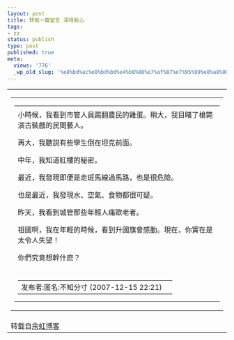 ```yaml
---
layout: post
title: 转载一篇留言 深得我心
tags:
- zz
status: publish
type: post
published: true
meta:
  views: '776'
  _wp_old_slug: '%e8%bd%ac%e8%bd%bd%e4%b8%80%e7%af%87%e7%95%99%e8%a8%80-%e6%b7%b1%e5%be%97%e6%88%91%e5%bf%83'
---
```

<table style="table-layout:fixed;" cellpadding="0" cellspacing="0" width="96%">
<tr>
<td>
<table class="HeavyB" border="0" cellpadding="0" cellspacing="1" width="100%">
<tr>
<td class="LightB" align="center">
<table cellpadding="0" cellspacing="0" width="99%">
<tr>
<td style="line-height:150%;padding:8px;" align="left" valign="top" width="90%">小時候，我看到市管人員踢翻農民的雞蛋。稍大，我目睹了槍斃演古裝戲的民間藝人。

再大，我聽説有些學生倒在坦克前面。

中年，我知道紅樓的秘密。

最近，我發現即便是走斑馬線過馬路，也是很危險。

也是最近，我發現水、空氣、食物都很可疑。

昨天，我看到城管那些年輕人痛歐老者。

祖國啊，我在年輕的時候，看到升國旗會感動。現在，你實在是太令人失望！

你們究竟想幹什麽？</td>
</tr>
<tr>
<td colspan="2" style="padding:0 8px;" align="left" height="30">
<table border="0" cellpadding="0" cellspacing="1" width="100%">
<tr>
<td align="left"><span id="articleRemark_jsp_PutOuter4">发布者</span>:匿名:不知分寸 (2007-12-15 22:21) <a href="http://blog.voc.com.cn/sp1/yuhong/233705375903.shtml"><span id="articleRemark_jsp_remark_spaceRemark_ReplyManage4"></span></a></td>
<td align="right"><a href="http://blog.voc.com.cn/remark/del.do?remarkid=2819979" target="remarkPageTurnFrame"><span id="articleRemark_jsp_DeleteTheRemark4"></span></a></td>
</tr>
</table>
</td>
</tr>
</table>
</td>
</tr>
</table>
</td>
</tr>
<tr>
<td height="10">转载自<a href="http://blog.voc.com.cn/sp1/yuhong/233705375903.shtml">余虹博客</a></td>
</tr>
</table>
